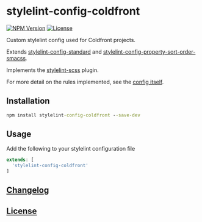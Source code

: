 # stylelint-config-coldfront

[![NPM Version](https://img.shields.io/npm/v/stylelint-config-coldfront.svg?style=for-the-badge)](https://www.npmjs.org/package/stylelint-config-coldfront)
[![License](https://img.shields.io/github/license/coldfrontlabs/stylelint-config-coldfront.svg?style=for-the-badge)](/LICENSE)

Custom stylelint config used for Coldfront projects.

Extends [stylelint-config-standard](https://github.com/stylelint/stylelint-config-standard) and [stylelint-config-property-sort-order-smacss](https://github.com/cahamilton/stylelint-config-property-sort-order-smacss).

Implements the [stylelint-scss](https://github.com/kristerkari/stylelint-scss) plugin.

For more detail on the rules implemented, see the [config itself](/index.js).

## Installation

```cmd
npm install stylelint-config-coldfront --save-dev
```

## Usage

Add the following to your stylelint configuration file

```js
extends: [
  'stylelint-config-coldfront'
]
```

## [Changelog](/CHANGELOG.md)

## [License](/LICENSE)
